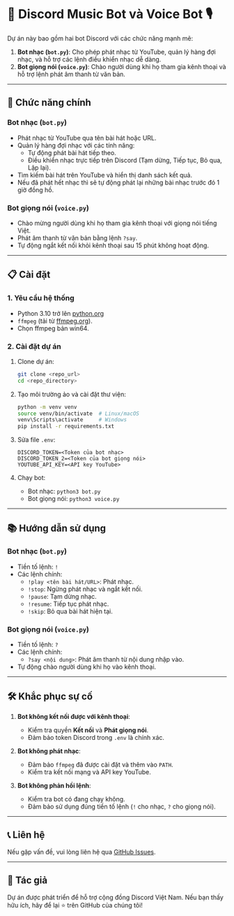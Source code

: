
# 🎵 Discord Music Bot và Voice Bot 🎙️

Dự án này bao gồm hai bot Discord với các chức năng mạnh mẽ:
1. **Bot nhạc (`bot.py`)**: Cho phép phát nhạc từ YouTube, quản lý hàng đợi nhạc, và hỗ trợ các lệnh điều khiển nhạc dễ dàng.
2. **Bot giọng nói (`voice.py`)**: Chào người dùng khi họ tham gia kênh thoại và hỗ trợ lệnh phát âm thanh từ văn bản.

---

## 🚀 **Chức năng chính**

### **Bot nhạc (`bot.py`)**
- Phát nhạc từ YouTube qua tên bài hát hoặc URL.
- Quản lý hàng đợi nhạc với các tính năng:
  - Tự động phát bài hát tiếp theo.
  - Điều khiển nhạc trực tiếp trên Discord (Tạm dừng, Tiếp tục, Bỏ qua, Lặp lại).
- Tìm kiếm bài hát trên YouTube và hiển thị danh sách kết quả.
- Nếu đã phát hết nhạc thì sẽ tự động phát lại những bài nhạc trước đó 1 giờ đồng hồ.
### **Bot giọng nói (`voice.py`)**
- Chào mừng người dùng khi họ tham gia kênh thoại với giọng nói tiếng Việt.
- Phát âm thanh từ văn bản bằng lệnh `?say`.
- Tự động ngắt kết nối khỏi kênh thoại sau 15 phút không hoạt động.

---

## 📋 **Cài đặt**

### **1. Yêu cầu hệ thống**
- Python 3.10 trở lên [python.org](https://www.python.org/downloads/)
- `ffmpeg` (tải từ [ffmpeg.org](https://github.com/BtbN/FFmpeg-Builds/releases)).
- Chọn ffmpeg bản win64.


### **2. Cài đặt dự án**

1. Clone dự án:
   ```bash
   git clone <repo_url>
   cd <repo_directory>
   ```

2. Tạo môi trường ảo và cài đặt thư viện:
   ```bash
   python -m venv venv
   source venv/bin/activate  # Linux/macOS
   venv\Scripts\activate     # Windows
   pip install -r requirements.txt
   ```

3. Sửa file `.env`:
   ```env
   DISCORD_TOKEN=<Token của bot nhạc>
   DISCORD_TOKEN_2=<Token của bot giọng nói>
   YOUTUBE_API_KEY=<API key YouTube>
   ```

4. Chạy bot:
   - Bot nhạc: `python3 bot.py`
   - Bot giọng nói: `python3 voice.py`

---

## 📚 **Hướng dẫn sử dụng**

### **Bot nhạc (`bot.py`)**
- Tiền tố lệnh: `!`
- Các lệnh chính:
  - `!play <tên bài hát/URL>`: Phát nhạc.
  - `!stop`: Ngừng phát nhạc và ngắt kết nối.
  - `!pause`: Tạm dừng nhạc.
  - `!resume`: Tiếp tục phát nhạc.
  - `!skip`: Bỏ qua bài hát hiện tại.

### **Bot giọng nói (`voice.py`)**
- Tiền tố lệnh: `?`
- Các lệnh chính:
  - `?say <nội dung>`: Phát âm thanh từ nội dung nhập vào.
- Tự động chào người dùng khi họ vào kênh thoại.

---

## 🛠️ **Khắc phục sự cố**
1. **Bot không kết nối được với kênh thoại**:
   - Kiểm tra quyền **Kết nối** và **Phát giọng nói**.
   - Đảm bảo token Discord trong `.env` là chính xác.

2. **Bot không phát nhạc**:
   - Đảm bảo `ffmpeg` đã được cài đặt và thêm vào `PATH`.
   - Kiểm tra kết nối mạng và API key YouTube.

3. **Bot không phản hồi lệnh**:
   - Kiểm tra bot có đang chạy không.
   - Đảm bảo sử dụng đúng tiền tố lệnh (`!` cho nhạc, `?` cho giọng nói).

---

## 📞 **Liên hệ**
Nếu gặp vấn đề, vui lòng liên hệ qua [GitHub Issues](https://github.com/your-repo-url/issues).

---

## 📝 **Tác giả**
Dự án được phát triển để hỗ trợ cộng đồng Discord Việt Nam. Nếu bạn thấy hữu ích, hãy để lại ⭐ trên GitHub của chúng tôi!
